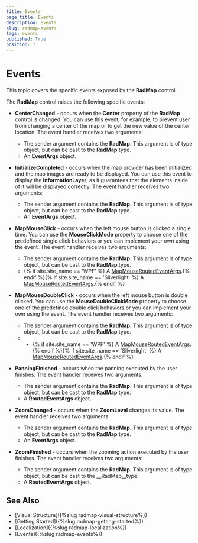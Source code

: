 ```yaml
---
title: Events
page_title: Events
description: Events
slug: radmap-events
tags: events
published: True
position: 7
---
```


# Events

This topic covers the specific events exposed by the __RadMap__ control.

The __RadMap__ control raises the following specific events:

* __CenterChanged__ - occurs when the __Center__ property of the __RadMap__ control is changed. You can use this event, for example, to prevent user from changing a center of the map or to get the new value of the center location. The event handler receives two arguments: 
	* The sender argument contains the __RadMap__. This argument is of type object, but can be cast to the __RadMap__ type.
	* An __EventArgs__ object.

* __InitializeCompleted__ - occurs when the map provider has been initialized and the map images are ready to be displayed. You can use this event to display the __InformationLayer__, as it guarantees that the elements inside of it will be displayed correctly. The event handler receives two arguments: 
	* The sender argument contains the __RadMap__. This argument is of type object, but can be cast to the __RadMap__ type.
	* An __EventArgs__ object.

* __MapMouseClick__ - occurs when the left mouse button is clicked a single time. You can use the __MouseClickMode__ property to choose one of the predefined single click behaviors or you can implement your own using the event. The event handler receives two arguments:
	* The sender argument contains the __RadMap__. This argument is of type object, but can be cast to the __RadMap__ type.
	* {% if site.site_name == 'WPF' %} A [MapMouseRoutedEventArgs](http://docs.telerik.com/devtools/wpf/api/html/T_Telerik_Windows_Controls_Map_MapMouseRoutedEventArgs.htm).{% endif %}{% if site.site_name == 'Silverlight' %} A [MapMouseRoutedEventArgs](http://docs.telerik.com/devtools/silverlight/api/html/T_Telerik_Windows_Controls_Map_MapMouseRoutedEventArgs.htm).{% endif %}

* __MapMouseDoubleClick__ - occurs when the left mouse button is double clicked. You can use the __MouseDoubleClickMode__ property to choose one of the predefined double click behaviors  or you can implement your own using the event. The event handler receives two arguments:
	* The sender argument contains the __RadMap__. This argument is of type object, but can be cast to the __RadMap__ type.
	* * {% if site.site_name == 'WPF' %} A [MapMouseRoutedEventArgs](http://docs.telerik.com/devtools/wpf/api/html/T_Telerik_Windows_Controls_Map_MapMouseRoutedEventArgs.htm).{% endif %}{% if site.site_name == 'Silverlight' %} A [MapMouseRoutedEventArgs](http://docs.telerik.com/devtools/silverlight/api/html/T_Telerik_Windows_Controls_Map_MapMouseRoutedEventArgs.htm).{% endif %}
	
* __PanningFinished__ - occurs when the panning executed by the user finishes. The event handler receives two arguments:
	* The sender argument contains the __RadMap__. This argument is of type object, but can be cast to the __RadMap__ type.
	* A __RoutedEventArgs__ object.

* __ZoomChanged__ - occurs when the __ZoomLevel__ changes its value. The event handler receives two arguments:
	* The sender argument contains the __RadMap__. This argument is of type object, but can be cast to the __RadMap__ type.
	* An __EventArgs__ object.

* __ZoomFinished__ - occurs when the zooming action executed by the user finishes. The event handler receives two arguments:
	* The sender argument contains the __RadMap__. This argument is of type object, but can be cast to the __RadMap__type.
	* A __RoutedEventArgs__ object.

## See Also
 * [Visual Structure]({%slug radmap-visual-structure%})
 * [Getting Started]({%slug radmap-getting-started%})
 * [Localization]({%slug radmap-localization%})
 * [Events]({%slug radmap-events%})